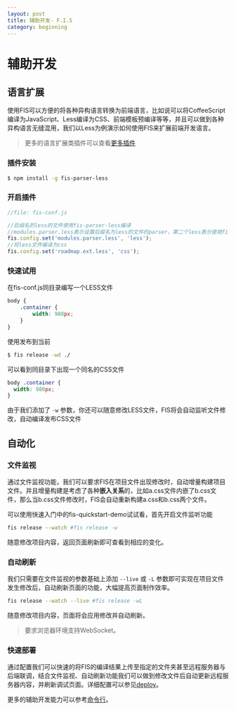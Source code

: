 ```yaml
---
layout: post
title: 辅助开发- F.I.S
category: beginning
---
```


# 辅助开发

## 语言扩展

使用FIS可以方便的将各种异构语言转换为前端语言，比如说可以将CoffeeScript编译为JavaScript、Less编译为CSS、前端模板预编译等等，并且可以做到各种异构语言无缝混用，我们以Less为例演示如何使用FIS来扩展前端开发语言。

> 更多的语言扩展类插件可以查看[更多插件](/docs/advance/plugin-list.html)

### 插件安装

```bash
$ npm install -g fis-parser-less
```

### 开启插件

```javascript
//file: fis-conf.js

//后缀名的less的文件使用fis-parser-less编译
//modules.parser.less表示设置后缀名为less的文件的parser，第二个less表示使用fis-parser-less进行编译
fis.config.set('modules.parser.less', 'less');
//将less文件编译为css
fis.config.set('roadmap.ext.less', 'css');
```

### 快速试用

在fis-conf.js同目录编写一个LESS文件

```css
body {
    .container {
        width: 980px;
    }
}
```

使用发布到当前

```bash
$ fis release -wd ./
```

可以看到同目录下出现一个同名的CSS文件

```css
body .container {
  width: 980px;
}
```

由于我们添加了 ```-w``` 参数，你还可以随意修改LESS文件，FIS将会自动监听文件修改，自动编译发布CSS文件

## 自动化

### 文件监视

通过文件监视功能，我们可以要求FIS在项目文件出现修改时，自动增量构建项目文件。并且增量构建是考虑了各种**嵌入关系**的，比如a.css文件内嵌了b.css文件，那么当b.css文件修改时，FIS会自动重新构建a.css和b.css两个文件。

可以使用快速入门中的fis-quickstart-demo试试看，首先开启文件监听功能

```bash
fis release --watch #fis release -w
```

随意修改项目内容，返回页面刷新即可查看到相应的变化。

### 自动刷新

我们只需要在文件监视的参数基础上添加 ```--live``` 或 ```-L``` 参数即可实现在项目文件发生修改后，自动刷新页面的功能，大幅提高页面制作效率。

```bash
fis release --watch --live #fis release -wL
```
随意修改项目内容，页面将会应用修改并自动刷新。

> 要求浏览器环境支持WebSocket。

### 快速部署

通过配置我们可以快速的将FIS的编译结果上传至指定的文件夹甚至远程服务器与后端联调，结合文件监视、自动刷新功能我们可以做到修改文件后自动更新远程服务器内容，并刷新调试页面。详细配置可以参见[deploy](/docs/api/fis-conf.html#deploy)。

更多的辅助开发能力可以参考[命令行](/docs/api/cli.html)。

<!--
## 功能介绍

* 超低学习成本，只须使用 ``1`` 条命令即可满足大量需求
* 可以高效的对各种静态资源进行压缩，提高页面性能
* 所有静态资源自动加 ``md5版本戳``，服务端可放心开启永久强缓存
* 内置强大的[图片合并](https://github.com/fex-team/fis-spriter-csssprites)功能，简单易用，
* 内置对html、js、css的 [三种语言能力](/docs/more/fis-standard.html) 扩展，解决绝大多数前端构建问题
* 内置本地开发调试服务器，支持完美运行 ``java``、``jsp``、``php`` 等服务端语言
* 支持文件监听，文件一旦修改，将会自动增量编译
* 支持浏览器自动刷新，可同时刷新多个终端中的页面，配合文件监听功能可实现保存即刷新
* 支持部署到远端服务器，配合文件监听，浏览器自动刷新功能，可实现保存即增量编译部署
* 可灵活扩展的插件系统，支持对构建过程和命令功能进行扩展，现已发布N多 [插件](https://npmjs.org/search?q=fis)
* 通过插件配置可以在一个项目中无缝使用 [less](https://github.com/fouber/fis-parser-less)、[coffee](https://github.com/fouber/fis-parser-coffee-script)、[markdown](https://github.com/fouber/fis-parser-marked)、[jade](https://npmjs.org/package/fis-parser-jade)等语言开发
* 可配置 [目录规范](/docs/api/fis-conf.html#roadmap)，使前端项目的开发路径与部署路径解耦
* 支持二次包装，比如 [spmx](https://github.com/fouber/spmx)、 [phiz](https://github.com/fouber/phiz/)、 [chassis](https://github.com/xspider/fis-chassis)，对fis进行包装后可内置新的插件、配置，从而打造属于你们团队的自己的开发工具
* 抹平编码差异，开发中无论是gbk、gb2312、utf8、utf8-bom等编码的文件，输出时都能统一指定为utf8无bom（默认）或者gbk文件
-->
